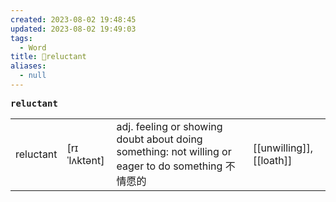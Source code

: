 ```yaml
---
created: 2023-08-02 19:48:45
updated: 2023-08-02 19:49:03
tags:
  - Word
title: 📖reluctant
aliases:
  - null
---
```


<pre><strong>reluctant</strong></pre>
|   |   |   |   |
|---|---|---|---|
|reluctant|[rɪˈlʌktənt]|adj. feeling or showing doubt about doing something: not willing or eager to do something 不情愿的|[[unwilling]], [[loath]]|r